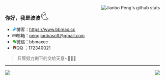 <img align="right" src="https://github-readme-stats.vercel.app/api?username=pengjianbo&show_icons=true&include_all_commits=true&theme=material-palenight" alt="Jianbo Peng's github stats" />

### 你好，我是波波 ![](assets/ghost1.png)

- <img src="assets/blog.png" style="zoom:80%;" />博客：https://www.bbmax.cc
- <img src="assets/email.png" style="zoom:80%;" />邮箱：pengjianbosoft@gmail.com
- <img src="assets/wechat.png" style="zoom:80%;" />微信：bbmaxcc
- <img src="assets/QQ.png" style="zoom:80%;" />QQ ：172340021
> 只管努力剩下的交给天意~👨‍👩‍👧
---
<img align="left" src="https://github-readme-stats.vercel.app/api/top-langs/?username=pengjianbo&layout=compact&theme=material-palenight" /><a href="https://github.com/pengjianbo/GalleryFinal"><img align="right" src="https://github-readme-stats.vercel.app/api/pin/?username=pengjianbo&repo=GalleryFinal&theme=material-palenight" /></a>

